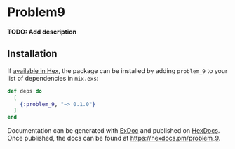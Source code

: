 # Problem9

**TODO: Add description**

## Installation

If [available in Hex](https://hex.pm/docs/publish), the package can be installed
by adding `problem_9` to your list of dependencies in `mix.exs`:

```elixir
def deps do
  [
    {:problem_9, "~> 0.1.0"}
  ]
end
```

Documentation can be generated with [ExDoc](https://github.com/elixir-lang/ex_doc)
and published on [HexDocs](https://hexdocs.pm). Once published, the docs can
be found at <https://hexdocs.pm/problem_9>.

